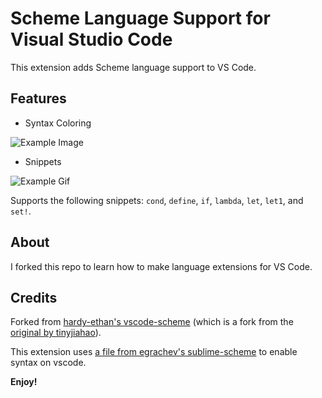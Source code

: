 # Scheme Language Support for Visual Studio Code

This extension adds Scheme language support to VS Code.

## Features

* Syntax Coloring

![Example Image](https://raw.githubusercontent.com/hardy-ethan/vscode-scheme/master/images/syntax.png)

* Snippets

![Example Gif](https://raw.githubusercontent.com/hardy-ethan/vscode-scheme/master/images/snippets.gif)

Supports the following snippets: `cond`, `define`, `if`, `lambda`, `let`, `let1`, and `set!`.

## About

I forked this repo to learn how to make language extensions for VS Code.

## Credits

Forked from [hardy-ethan's vscode-scheme](https://github.com/hardy-ethan/vscode-scheme) (which is a fork from the [original by tinyjiahao](https://github.com/tinyjiahao/vscode-scheme)).

This extension uses [a file from egrachev's sublime-scheme](https://github.com/egrachev/sublime-scheme/blob/master/Scheme.tmLanguage) to enable syntax on vscode.

**Enjoy!**
